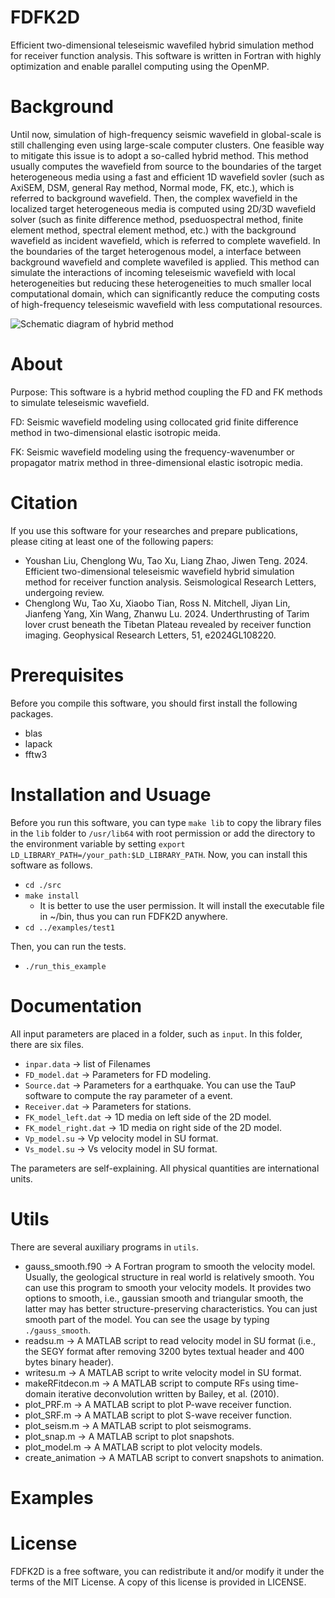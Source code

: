 # FDFK2D
Efficient two-dimensional teleseismic wavefiled hybrid simulation method for receiver function analysis. This software is written in Fortran with highly optimization and enable parallel computing using the OpenMP.

# Background
Until now, simulation of high-frequency seismic wavefield in global-scale is still challenging even using large-scale computer clusters. One feasible way to mitigate this issue is to adopt a so-called hybrid method. This method usually computes the wavefield from source to the boundaries of the target heterogeneous media using a fast and efficient 1D wavefield sovler (such as AxiSEM, DSM, general Ray method, Normal mode, FK, etc.), which is referred to background wavefield. Then, the complex wavefield in the localized target heterogeneous media is computed using 2D/3D wavefield solver (such as finite difference method, pseduospectral method, finite element method, spectral element method, etc.) with the background wavefield as incident wavefield, which is referred to complete wavefield. In the boundaries of the target heterogenous model, a interface between background wavefield and complete wavefiled is applied. This method can simulate the interactions of incoming teleseismic wavefield with local heterogeneities but reducing these heterogeneities to much smaller local computational domain, which can significantly reduce the computing costs of high-frequency teleseismic wavefield with less computational resources. 

![Schematic diagram of hybrid method](https://github.com/YoushanLiu/FDFK2D/blob/master/images/Hybrid%20method.png)

# About
Purpose: This software is a hybrid method coupling the FD and FK methods to simulate teleseismic wavefield.

FD: Seismic wavefield modeling using collocated grid finite difference method in two-dimensional elastic isotropic meida.

FK: Seismic wavefield modeling using the frequency-wavenumber or propagator matrix method in three-dimensional elastic isotropic media.

# Citation
If you use this software for your researches and prepare publications, please citing at least one of the following papers:

- Youshan Liu, Chenglong Wu, Tao Xu, Liang Zhao, Jiwen Teng. 2024. Efficient two-dimensional teleseismic wavefield hybrid simulation method 
   for receiver function analysis. Seismological Research Letters, undergoing review.
- Chenglong Wu, Tao Xu, Xiaobo Tian, Ross N. Mitchell, Jiyan Lin, Jianfeng Yang, Xin Wang, Zhanwu Lu. 2024. Underthrusting of Tarim lover crust beneath the Tibetan Plateau revealed by receiver function imaging. Geophysical Research Letters, 51, e2024GL108220.

# Prerequisites
Before you compile this software, you should first install the following packages.
- blas
- lapack
- fftw3

# Installation and Usuage
Before you run this software, you can type `make lib` to copy the library files in the `lib` folder to `/usr/lib64` with root permission
or add the directory to the environment variable by setting `export LD_LIBRARY_PATH=/your_path:$LD_LIBRARY_PATH`.
Now, you can install this software as follows.
- `cd ./src`
- `make install`
   - It is better to use the user permission. It will install the executable file in ~/bin, thus you can run FDFK2D anywhere.
- `cd ../examples/test1`

Then, you can run the tests.
- `./run_this_example`

# Documentation
All input parameters are placed in a folder, such as `input`.
In this folder, there are six files.
- `inpar.data`         -> list of Filenames
- `FD_model.dat`       -> Parameters for FD modeling.
- `Source.dat`         -> Parameters for a earthquake. You can use the TauP software to compute the ray parameter of a event.
- `Receiver.dat`       -> Parameters for stations.
- `FK_model_left.dat`  -> 1D media on left side of the 2D model.
- `FK_model_right.dat` -> 1D media on right side of the 2D model.
- `Vp_model.su`        -> Vp velocity model in SU format.
- `Vs_model.su`        -> Vs velocity model in SU format.

The parameters are self-explaining. All physical quantities are international units.

# Utils
There are several auxiliary programs in `utils`.
- gauss_smooth.f90 -> A Fortran program to smooth the velocity model. Usually, the geological structure in real world is relatively smooth. You can use this program to smooth your velocity models. It provides two options to smooth, i.e., gaussian smooth and triangular smooth, the latter may has better structure-preserving characteristics. You can just smooth part of the model. You can see the usage by typing `./gauss_smooth`.
- readsu.m         -> A MATLAB script to read velocity model in SU format (i.e., the SEGY format after removing 3200 bytes textual header and 400 bytes binary header).
- writesu.m        -> A MATLAB script to write velocity model in SU format.
- makeRFitdecon.m  -> A MATLAB script to compute RFs using time-domain iterative deconvolution written by Bailey, et al. (2010).
- plot_PRF.m       -> A MATLAB script to plot P-wave receiver function.
- plot_SRF.m       -> A MATLAB script to plot S-wave receiver function.
- plot_seism.m     -> A MATLAB script to plot seismograms.
- plot_snap.m      -> A MATLAB script to plot snapshots.
- plot_model.m     -> A MATLAB script to plot velocity models.
- create_animation -> A MATLAB script to convert snapshots to animation.

# Examples

# License
FDFK2D is a free software, you can redistribute it and/or modify it under the terms of the MIT License. A copy of this license is provided in LICENSE.
